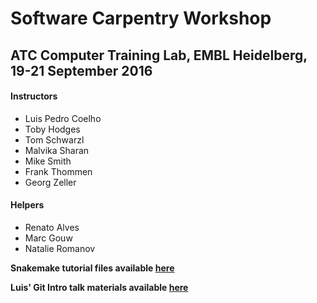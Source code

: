 # Software Carpentry Workshop
## ATC Computer Training Lab, EMBL Heidelberg, 19-21 September 2016
#### Instructors
- Luis Pedro Coelho
- Toby Hodges
- Tom Schwarzl
- Malvika Sharan
- Mike Smith
- Frank Thommen
- Georg Zeller

#### Helpers
- Renato Alves
- Marc Gouw
- Natalie Romanov

__Snakemake tutorial files available [here](https://git.embl.de/schwarzl/snakemake-tutorial)__

__Luis' Git Intro talk materials available [here](https://github.com/luispedro/talk-git-intro)__
